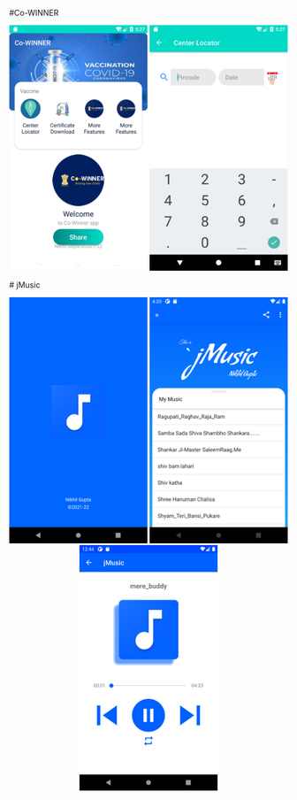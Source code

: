 #Co-WINNER
<p align="center">
  <img src="https://github.com/Nikhil-Gupta-ind/jCloud/blob/master/Co-WINNER/Screenshot_1.png" width="250" title="Co-WINNER">
  <img src="https://github.com/Nikhil-Gupta-ind/jCloud/blob/master/Co-WINNER/Screenshot_2.png" width="250" title="Center Locator">
</p>
# jMusic
<p align="center">
  <img src="https://github.com/Nikhil-Gupta-ind/jCloud/blob/master/jMusic/Screenshot_1.png" width="250" title="JMusic">
  <img src="https://github.com/Nikhil-Gupta-ind/jCloud/blob/master/jMusic/Screenshot_2.png" width="250" title="JMusic">
  <img src="https://github.com/Nikhil-Gupta-ind/jCloud/blob/master/jMusic/Screenshot_3.png" width="250" title="Player Screen" alt="Player Screen">
</p>

